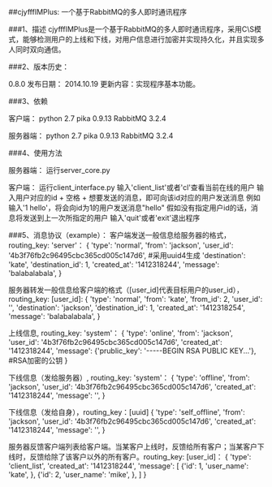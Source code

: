 ##cjyfffIMPlus: 一个基于RabbitMQ的多人即时通讯程序

###1、描述
cjyfffIMPlus是一个基于RabbitMQ的多人即时通讯程序，采用C\S模式，能够检测用户的上线和下线，对用户信息进行加密并实现持久化，并且实现多人同时双向通信。

###2、版本历史：

0.8.0
发布日期： 2014.10.19
更新内容：实现程序基本功能。

###3、依赖

客户端：
python 2.7
pika 0.9.13
RabbitMQ 3.2.4

服务器端：
python 2.7
pika 0.9.13
RabbitMQ 3.2.4

###4、使用方法

服务器端：
运行server_core.py

客户端：
运行client_interface.py
输入'client_list'或者'cl'查看当前在线的用户
输入用户对应的id + 空格 + 想要发送的消息，即可向该id对应的用户发送消息
例如输入'1 hello'，将会向id为1的用户发送消息"hello"
假如没有指定用户id的话，消息将发送到上一次所指定的用户
输入'quit'或者'exit'退出程序

###5、消息协议（example）：
客户端发送一般信息给服务器的格式，routing_key: 'server'：
{
    'type': 'normal', 
    'from': 'jackson',
    'user_id': '4b3f76fb2c96495cbc365cd005c147d6', #采用uuid4生成
    'destination': 'kate',
    'destination_id': 1,
    'created_at': '1412318244',
    'message': 'balabalabala',
}

服务器转发一般信息给客户端的格式（[user_id]代表目标用户的user_id），routing_key: [user_id]:
{
    'type': 'normal', 
    'from': 'kate',
    'from_id': 2,
    'user_id': '',
    'destination': 'jackson',
    'destination_id': 1,
    'created_at': '1412318254',
    'message': 'balabalabala',
}

上线信息, routing_key: 'system'：
{
    'type': 'online', 
    'from': 'jackson',
    'user_id': '4b3f76fb2c96495cbc365cd005c147d6',
    'created_at': '1412318244',
    'message': {'prublic_key': '-----BEGIN RSA PUBLIC KEY...'},  #RSA加密的公钥
}

下线信息（发给服务器）, routing_key: 'system'：
{
    'type': 'offline', 
    'from': 'jackson',
    'user_id': '4b3f76fb2c96495cbc365cd005c147d6',
    'created_at': '1412318244',
    'message': '',
}

下线信息（发给自身），routing_key：[uuid]
{
    'type': 'self_offline', 
    'from': 'jackson',
    'user_id': '4b3f76fb2c96495cbc365cd005c147d6',
    'created_at': '1412318244',
    'message': '',
}

服务器反馈客户端列表给客户端。当某客户上线时，反馈给所有客户；当某客户下线时，反馈给除了该客户以外的所有客户。routing_key: [user_id]：
{
    'type': 'client_list',
    'created_at': '1412318244',
    'message': [
        {'id': 1,
          'user_name': 'kate',
        },
        {'id': 2,
          'user_name': 'mike',
        },
    ]
}
